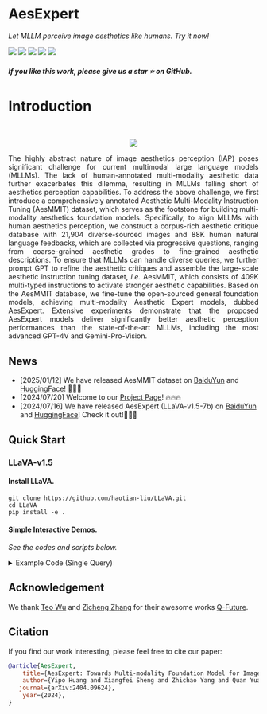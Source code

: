 <h1>AesExpert </h1>

_Let MLLM perceive image aesthetics like humans. Try it now!_


 <div>
    <a href="https://yipoh.github.io/aes-expert/"><img src="https://img.shields.io/badge/Homepage-AesExpert-pink"/></a>
    <a href="https://arxiv.org/abs/2404.09624"><img src="https://img.shields.io/badge/Arxiv-2404:09624-red"/></a>
    <a href="https://huggingface.co/qyuan/AesMMIT_LLaVA_v1.5_7b_240325"><img src="https://img.shields.io/badge/%F0%9F%A4%97%20Hugging%20Face-Model%20Release-green"></a>
    <a href="https://pan.baidu.com/s/15vRoUcXBZodVWwkvfEJa9Q?pwd=h9vn"><img src="https://img.shields.io/badge/BaiduYun%20-Model%20Release-blue"></a>
    <a href="https://fb3a-113-200-174-24.ngrok-free.app/"><img src="https://img.shields.io/badge/Chatbot%20-AesExpert-yellow"></a>

   </div>

<h5> If you like this work, please give us a star ⭐ on GitHub.  </h2>


<h1>Introduction</h1> 
</div>

 <br>

</h5>
</p> 
<p align="center">
    <img src="figs/teaserFig.png"/>
<p>
    <p align="justify">The highly abstract nature of image aesthetics perception (IAP) poses significant challenge for current multimodal large language models (MLLMs). 
          The lack of human-annotated multi-modality aesthetic data further exacerbates this dilemma, resulting in MLLMs falling short of aesthetics perception capabilities. 
          To address the above challenge, we first introduce a comprehensively annotated Aesthetic Multi-Modality Instruction Tuning (AesMMIT) dataset, which serves as the footstone for building multi-modality aesthetics foundation models. 
          Specifically, to align MLLMs with human aesthetics perception, we construct a corpus-rich aesthetic critique database with 21,904 diverse-sourced images and 88K human natural language feedbacks, which are collected via progressive questions, ranging from coarse-grained aesthetic grades to fine-grained aesthetic descriptions. 
          To ensure that MLLMs can handle diverse queries, we further prompt GPT to refine the aesthetic critiques and assemble the large-scale aesthetic instruction tuning dataset, <i>i.e.</i> AesMMIT, which consists of 409K multi-typed instructions to activate stronger aesthetic capabilities. 
          Based on the AesMMIT database, we fine-tune the open-sourced general foundation models, achieving multi-modality Aesthetic Expert models, dubbed AesExpert. 
          Extensive experiments demonstrate that the proposed AesExpert models deliver significantly better aesthetic perception performances than the state-of-the-art MLLMs, including the most advanced GPT-4V and Gemini-Pro-Vision.</p>

## News
- [2025/01/12] We have released AesMMIT dataset on [BaiduYun](https://pan.baidu.com/s/1QL547GVxzL9VbPJYtpK8OA?pwd=aesm) and [HuggingFace](https://pan.baidu.com/s/1QL547GVxzL9VbPJYtpK8OA?pwd=aesm)! 🤗🤗🤗
- [2024/07/20] Welcome to our [Project Page](https://yipoh.github.io/aes-expert/)! 🔥🔥🔥
- [2024/07/16] We have released AesExpert (LLaVA-v1.5-7b) on [BaiduYun](https://pan.baidu.com/s/13yOBdLySG3U7kf-YgbTofw?pwd=25rx ) and [HuggingFace](https://huggingface.co/qyuan/AesMMIT_LLaVA_v1.5_7b_240325)! Check it out!🤗🤗🤗

## Quick Start

### LLaVA-v1.5

#### Install LLaVA.

```shell
git clone https://github.com/haotian-liu/LLaVA.git
cd LLaVA
pip install -e .
```

#### Simple Interactive Demos.

*See the codes and scripts below.*

<details>
<summary>Example Code (Single Query)</summary>
    
```python
from llava.mm_utils import get_model_name_from_path
from llava.eval.run_llava import eval_model
model_path = "qyuan/AesMMIT_LLaVA_v1.5_7b_240325" 
prompt = "Describe the aesthetic experience of this image in detail."
image_file = "figs/demo1.jpg"
args = type('Args', (), {
    "model_path": model_path,
    "model_base": None,
    "model_name": get_model_name_from_path(model_path),
    "query": prompt,
    "conv_mode": None,
    "image_file": image_file,
    "sep": ",",
})()
eval_model(args)
```
</details>


## Acknowledgement
We thank [Teo Wu](https://github.com/teowu) and [Zicheng Zhang](https://github.com/zzc-1998) for their awesome works [Q-Future](https://github.com/Q-Future).

## Citation

If you find our work interesting, please feel free to cite our paper:

```bibtex
@article{AesExpert,
    title={AesExpert: Towards Multi-modality Foundation Model for Image Aesthetics Perception},
    author={Yipo Huang and Xiangfei Sheng and Zhichao Yang and Quan Yuan and Zhichao Duan and Pengfei Chen and Leida Li and Weisi Lin and Guangming Shi},
   journal={arXiv:2404.09624},
    year={2024},
}
```


